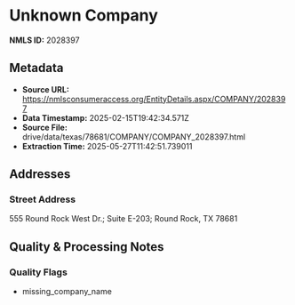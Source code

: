 # Unknown Company

**NMLS ID:** 2028397

## Metadata
- **Source URL:** https://nmlsconsumeraccess.org/EntityDetails.aspx/COMPANY/2028397
- **Data Timestamp:** 2025-02-15T19:42:34.571Z
- **Source File:** drive/data/texas/78681/COMPANY/COMPANY_2028397.html
- **Extraction Time:** 2025-05-27T11:42:51.739011

## Addresses
### Street Address
555 Round Rock West Dr.; Suite E-203; Round Rock, TX 78681

## Quality & Processing Notes
### Quality Flags
- missing_company_name
